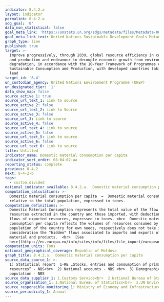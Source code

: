 ```yaml
---
indicator: 8.4.2.a
layout: indicator
permalink: 8-4-2-a
sdg_goal: '8'
data_non_statistical: false
goal_meta_link: 'https://unstats.un.org/sdgs/metadata/files/Metadata-08-04-02.pdf'
goal_meta_link_text: United Nations Sustainable Development Goals Metadata (PDF 58.7 KB)
graph_type: line
published: true
target: >-
  Improve progressively, through 2030, global resource efficiency in consumption
  and production and endeavour to decouple economic growth from environmental
  degradation, in accordance with the 10-Year Framework of Programmes on
  Sustainable Consumption and Production, with developed countries taking the
  lead
target_id: '8.4'
un_custodian_agency: United Nations Environment Programme (UNEP)
un_designated_tier: '1'
data_show_map: false
source_active_1: true
source_url_text_1: Link to source
source_active_2: false
source_url_text_2: Link to Source
source_active_3: false
source_url_3: Link to source
source_active_4: false
source_url_text_4: Link to source
source_active_5: false
source_url_text_5: Link to source
source_active_6: false
source_url_text_6: Link to source
title: Untitled
indicator_name: Domestic material consumption per capita
indicator_sort_order: 08-04-02-aa
reporting_status: complete
previous: 8-4-2
next: 8-4-2-b
tags:
  - custom.divided
national_indicator_available: 8.4.2.a.  Domestic material consumption per capita
computation_calculations: >-
  Domestic material consumption per capita  =  Domestic material consumption
  relative to the total population, expressed in tones.
computation_definitions: >-
  Domestic Material Consumption represents the total value of the flow of
  resources extracted in the country and those imported, with deduction of the
  flows of exported resources, expressed in tones. <br>  Domestic material
  consumption per capita reflects the volumes of resources consumed by the
  population of the country for own needs, respectively does not take into
  consideration the "hidden" flows associated to imports and exports of raw
  material and products.  <br>  [See
  here](https://ec.europa.eu/info/sites/info/files/file_import/european-semester_thematic-factsheet_resource-efficiency_ro.pdf)
computation_units: Tons
national_geographical_coverage: Republic of Moldova
graph_title: 8.4.2.a.  Domestic material consumption per capita
source_data_source_1: >-
  1) Statistical report  1-RE „Stocks, entries and consumption of primary energy
  resources” - NBS<br>  2) National accounts - NBS <br>  3) Demographic data on
  population - NBS
source_data_supplier_1: 1.Customs Service<br>  2.National Bureau of Statistics
source_organisation_1: 1.National Bureau of Statistics<br>  2.UN Environment Programme (UNEP)
source_responsible_monitoring_1: Ministry of Economy and Infrastructure
source_periodicity_1: Annual
---
```

